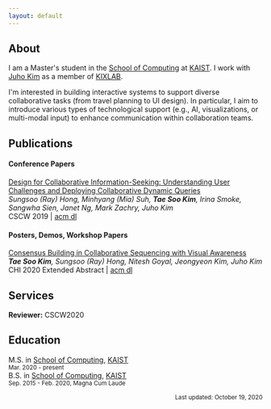 ```yaml
---
layout: default
---
```


## About

I am a Master's student in the [School of Computing](https://cs.kaist.ac.kr/) at [KAIST](https://www.kaist.ac.kr/). I work with [Juho Kim](https://juhokim.com/) as a member of [KIXLAB](https://www.kixlab.org/).

I'm interested in building interactive systems to support diverse collaborative tasks (from travel planning to UI design). In particular, I aim to introduce various types of technological support (e.g., AI, visualizations, or multi-modal input) to enhance communication within collaboration teams.

## Publications

#### Conference Papers

[Design for Collaborative Information-Seeking: Understanding User Challenges and Deploying Collaborative Dynamic Queries](https://kixlab.github.io/website-files/2019/cscw2019-ComeTogether-paper.pdf)  
_Sungsoo (Ray) Hong, Minhyang (Mia) Suh, **Tae Soo Kim**, Irina Smoke, Sangwha Sien, Janet Ng, Mark Zachry, Juho Kim_  
CSCW 2019 | [acm dl](https://dl.acm.org/doi/10.1145/3359208)

#### Posters, Demos, Workshop Papers

[Consensus Building in Collaborative Sequencing with Visual Awareness](https://kixlab.github.io/website-files/2020/chi2020-lbw-CoSeq-paper.pdf)  
_**Tae Soo Kim**, Sungsoo (Ray) Hong, Nitesh Goyal, Jeongyeon Kim, Juho Kim_  
CHI 2020 Extended Abstract | [acm dl](https://dl.acm.org/doi/10.1145/3334480.3382906)

## Services

**Reviewer:** CSCW2020

## Education

M.S. in [School of Computing](https://cs.kaist.ac.kr/), [KAIST](https://www.kaist.ac.kr/)  
<sup>Mar. 2020 - present</sup>  
B.S. in [School of Computing](https://cs.kaist.ac.kr/), [KAIST](https://www.kaist.ac.kr/)  
<sup>Sep. 2015 - Feb. 2020, Magna Cum Laude</sup>


<div style="text-align: right"> <small>Last updated: October 19, 2020</small> </div>
